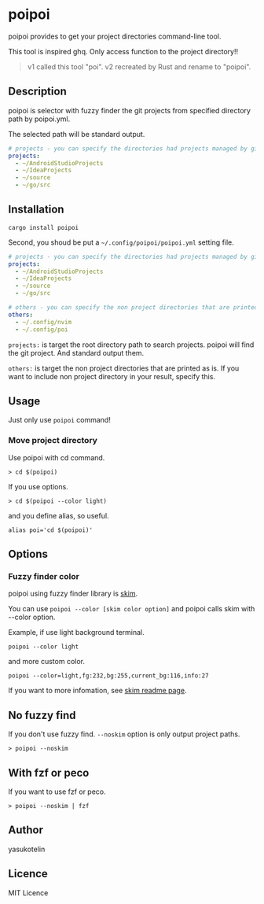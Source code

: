# poipoi

poipoi provides to get your project directories command-line tool.

This tool is inspired ghq. Only access function to the project directory!!

> v1 called this tool "poi". v2 recreated by Rust and rename to "poipoi".

## Description

poipoi is selector with fuzzy finder the git projects from specified directory path by poipoi.yml.

The selected path will be standard output.

```poipoi.yml
# projects - you can specify the directories had projects managed by git.
projects:
  - ~/AndroidStudioProjects
  - ~/IdeaProjects
  - ~/source
  - ~/go/src
```

## Installation

```
cargo install poipoi
```

Second, you shoud be put a `~/.config/poipoi/poipoi.yml` setting file.

```poipoi.yml
# projects - you can specify the directories had projects managed by git.
projects:
  - ~/AndroidStudioProjects
  - ~/IdeaProjects
  - ~/source
  - ~/go/src

# others - you can specify the non project directories that are printed as is.
others:
  - ~/.config/nvim
  - ~/.config/poi
```

`projects:` is target the root directory path to search projects.
poipoi will find the git project. And standard output them.

`others:` is target the non project directories that are printed as is.
If you want to include non project directory in your result, specify this.

## Usage

Just only use `poipoi` command!

### Move project directory

Use poipoi with cd command.

```
> cd $(poipoi)
```

If you use options.

```
> cd $(poipoi --color light)
```

and you define alias, so useful.

```.bashrc
alias poi='cd $(poipoi)'
```

## Options

### Fuzzy finder color

poipoi using fuzzy finder library is [skim](https://github.com/lotabout/skim).

You can use `poipoi --color [skim color option]` and poipoi calls skim with --color option.

Example, if use light background terminal.

```
poipoi --color light
```

and more custom color.

```
poipoi --color=light,fg:232,bg:255,current_bg:116,info:27
```

If you want to more infomation, see [skim readme page](https://github.com/lotabout/skim).

## No fuzzy find

If you don't use fuzzy find. `--noskim` option is only output project paths.

```
> poipoi --noskim
```

## With fzf or peco

If you want to use fzf or peco.

```
> poipoi --noskim | fzf
```

## Author

yasukotelin

## Licence

MIT Licence
